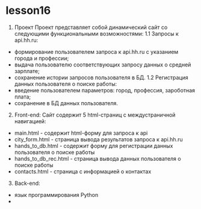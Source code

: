 # lesson16

1. Проект 
Проект представляет собой динамический сайт со следующими функциональными возможностями:
1.1 Запросы к api.hh.ru:
  - формирование пользователем запроса к api.hh.ru с указанием города и профессии;
  - выдача пользователю соответствующих запросу данных о средней зарплате;
  - сохранение истории запросов пользователя в БД.
1.2 Регистрация данных пользователя о поиске работы:
  - введение пользователем параметров: город, профессия, зароботная плата;
  - сохранение в БД данных пользователя.
  
2. Front-end:
Сайт содержит 5 html-страниц с междустраничной навигацией:
  - main.html - содержит html-форму для запроса к api
  - city_form.html - страница вывода результатов запроса к api.hh.ru 
  - hands_to_db.html - содержит форму для регистрации данных пользователя о поиске работы
  - hands_to_db_rec.html - страница вывода данных пользователя о поиске работы
  - contacts.html - страница с информацией о контактах
  
3. Back-end:
  - язык программирования Python
  - 
  
